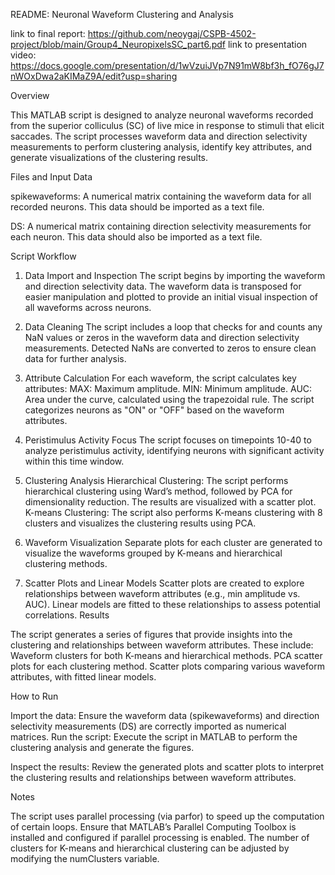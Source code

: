 README: Neuronal Waveform Clustering and Analysis

link to final report: https://github.com/neoygaj/CSPB-4502-project/blob/main/Group4_NeuropixelsSC_part6.pdf
link to presentation video: https://docs.google.com/presentation/d/1wVzuiJVp7N91mW8bf3h_fO76gJ7nWOxDwa2aKIMaZ9A/edit?usp=sharing

Overview

This MATLAB script is designed to analyze neuronal waveforms recorded from the superior colliculus (SC) of live mice in response to stimuli that elicit saccades. The script processes waveform data and direction selectivity measurements to perform clustering analysis, identify key attributes, and generate visualizations of the clustering results.

Files and Input Data

spikewaveforms: A numerical matrix containing the waveform data for all recorded neurons. This data should be imported as a text file.

DS: A numerical matrix containing direction selectivity measurements for each neuron. This data should also be imported as a text file.

Script Workflow

1. Data Import and Inspection
The script begins by importing the waveform and direction selectivity data. The waveform data is transposed for easier manipulation and plotted to provide an initial visual inspection of all waveforms across neurons.

2. Data Cleaning
The script includes a loop that checks for and counts any NaN values or zeros in the waveform data and direction selectivity measurements. Detected NaNs are converted to zeros to ensure clean data for further analysis.

3. Attribute Calculation
For each waveform, the script calculates key attributes:
MAX: Maximum amplitude.
MIN: Minimum amplitude.
AUC: Area under the curve, calculated using the trapezoidal rule.
The script categorizes neurons as "ON" or "OFF" based on the waveform attributes.

4. Peristimulus Activity Focus
The script focuses on timepoints 10-40 to analyze peristimulus activity, identifying neurons with significant activity within this time window.

5. Clustering Analysis
Hierarchical Clustering: The script performs hierarchical clustering using Ward’s method, followed by PCA for dimensionality reduction. The results are visualized with a scatter plot.
K-means Clustering: The script also performs K-means clustering with 8 clusters and visualizes the clustering results using PCA.

6. Waveform Visualization
Separate plots for each cluster are generated to visualize the waveforms grouped by K-means and hierarchical clustering methods.

7. Scatter Plots and Linear Models
Scatter plots are created to explore relationships between waveform attributes (e.g., min amplitude vs. AUC). Linear models are fitted to these relationships to assess potential correlations.
Results

The script generates a series of figures that provide insights into the clustering and relationships between waveform attributes. These include:
Waveform clusters for both K-means and hierarchical methods.
PCA scatter plots for each clustering method.
Scatter plots comparing various waveform attributes, with fitted linear models.

How to Run

Import the data: Ensure the waveform data (spikewaveforms) and direction selectivity measurements (DS) are correctly imported as numerical matrices.
Run the script: Execute the script in MATLAB to perform the clustering analysis and generate the figures.

Inspect the results: Review the generated plots and scatter plots to interpret the clustering results and relationships between waveform attributes.

Notes

The script uses parallel processing (via parfor) to speed up the computation of certain loops. Ensure that MATLAB’s Parallel Computing Toolbox is installed and configured if parallel processing is enabled.
The number of clusters for K-means and hierarchical clustering can be adjusted by modifying the numClusters variable.
